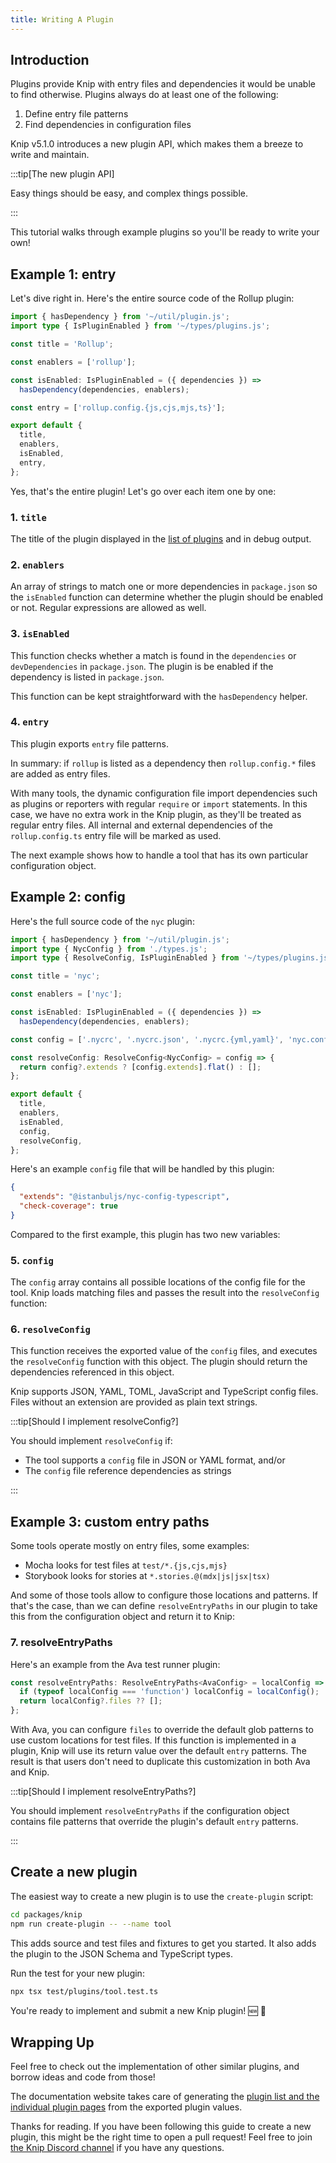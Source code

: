 ```yaml
---
title: Writing A Plugin
---
```


## Introduction

Plugins provide Knip with entry files and dependencies it would be unable to
find otherwise. Plugins always do at least one of the following:

1. Define entry file patterns
2. Find dependencies in configuration files

Knip v5.1.0 introduces a new plugin API, which makes them a breeze to write and
maintain.

:::tip[The new plugin API]

Easy things should be easy, and complex things possible.

:::

This tutorial walks through example plugins so you'll be ready to write your
own!

## Example 1: entry

Let's dive right in. Here's the entire source code of the Rollup plugin:

```ts
import { hasDependency } from '~/util/plugin.js';
import type { IsPluginEnabled } from '~/types/plugins.js';

const title = 'Rollup';

const enablers = ['rollup'];

const isEnabled: IsPluginEnabled = ({ dependencies }) =>
  hasDependency(dependencies, enablers);

const entry = ['rollup.config.{js,cjs,mjs,ts}'];

export default {
  title,
  enablers,
  isEnabled,
  entry,
};
```

Yes, that's the entire plugin! Let's go over each item one by one:

### 1. `title`

The title of the plugin displayed in the [list of plugins][1] and in debug
output.

### 2. `enablers`

An array of strings to match one or more dependencies in `package.json` so the
`isEnabled` function can determine whether the plugin should be enabled or not.
Regular expressions are allowed as well.

### 3. `isEnabled`

This function checks whether a match is found in the `dependencies` or
`devDependencies` in `package.json`. The plugin is be enabled if the dependency
is listed in `package.json`.

This function can be kept straightforward with the `hasDependency` helper.

### 4. `entry`

This plugin exports `entry` file patterns.

In summary: if `rollup` is listed as a dependency then `rollup.config.*` files
are added as entry files.

With many tools, the dynamic configuration file import dependencies such as
plugins or reporters with regular `require` or `import` statements. In this
case, we have no extra work in the Knip plugin, as they'll be treated as regular
entry files. All internal and external dependencies of the `rollup.config.ts`
entry file will be marked as used.

The next example shows how to handle a tool that has its own particular
configuration object.

## Example 2: config

Here's the full source code of the `nyc` plugin:

```ts
import { hasDependency } from '~/util/plugin.js';
import type { NycConfig } from './types.js';
import type { ResolveConfig, IsPluginEnabled } from '~/types/plugins.js';

const title = 'nyc';

const enablers = ['nyc'];

const isEnabled: IsPluginEnabled = ({ dependencies }) =>
  hasDependency(dependencies, enablers);

const config = ['.nycrc', '.nycrc.json', '.nycrc.{yml,yaml}', 'nyc.config.js'];

const resolveConfig: ResolveConfig<NycConfig> = config => {
  return config?.extends ? [config.extends].flat() : [];
};

export default {
  title,
  enablers,
  isEnabled,
  config,
  resolveConfig,
};
```

Here's an example `config` file that will be handled by this plugin:

```json title=".nycrc.json"
{
  "extends": "@istanbuljs/nyc-config-typescript",
  "check-coverage": true
}
```

Compared to the first example, this plugin has two new variables:

### 5. `config`

The `config` array contains all possible locations of the config file for the
tool. Knip loads matching files and passes the result into the `resolveConfig`
function:

### 6. `resolveConfig`

This function receives the exported value of the `config` files, and executes
the `resolveConfig` function with this object. The plugin should return the
dependencies referenced in this object.

Knip supports JSON, YAML, TOML, JavaScript and TypeScript config files. Files
without an extension are provided as plain text strings.

:::tip[Should I implement resolveConfig?]

You should implement `resolveConfig` if:

- The tool supports a `config` file in JSON or YAML format, and/or
- The `config` file reference dependencies as strings

:::

## Example 3: custom entry paths

Some tools operate mostly on entry files, some examples:

- Mocha looks for test files at `test/*.{js,cjs,mjs}`
- Storybook looks for stories at `*.stories.@(mdx|js|jsx|tsx)`

And some of those tools allow to configure those locations and patterns. If
that's the case, than we can define `resolveEntryPaths` in our plugin to take
this from the configuration object and return it to Knip:

### 7. resolveEntryPaths

Here's an example from the Ava test runner plugin:

```ts
const resolveEntryPaths: ResolveEntryPaths<AvaConfig> = localConfig => {
  if (typeof localConfig === 'function') localConfig = localConfig();
  return localConfig?.files ?? [];
};
```

With Ava, you can configure `files` to override the default glob patterns to use
custom locations for test files. If this function is implemented in a plugin,
Knip will use its return value over the default `entry` patterns. The result is
that users don't need to duplicate this customization in both Ava and Knip.

:::tip[Should I implement resolveEntryPaths?]

You should implement `resolveEntryPaths` if the configuration object contains
file patterns that override the plugin's default `entry` patterns.

:::

## Create a new plugin

The easiest way to create a new plugin is to use the `create-plugin` script:

```sh
cd packages/knip
npm run create-plugin -- --name tool
```

This adds source and test files and fixtures to get you started. It also adds
the plugin to the JSON Schema and TypeScript types.

Run the test for your new plugin:

```sh
npx tsx test/plugins/tool.test.ts
```

You're ready to implement and submit a new Knip plugin! 🆕 🎉

## Wrapping Up

Feel free to check out the implementation of other similar plugins, and borrow
ideas and code from those!

The documentation website takes care of generating the [plugin list and the
individual plugin pages][1] from the exported plugin values.

Thanks for reading. If you have been following this guide to create a new
plugin, this might be the right time to open a pull request! Feel free to join
[the Knip Discord channel][2] if you have any questions.

[1]: ../reference/plugins.md
[2]: https://discord.gg/r5uXTtbTpc

